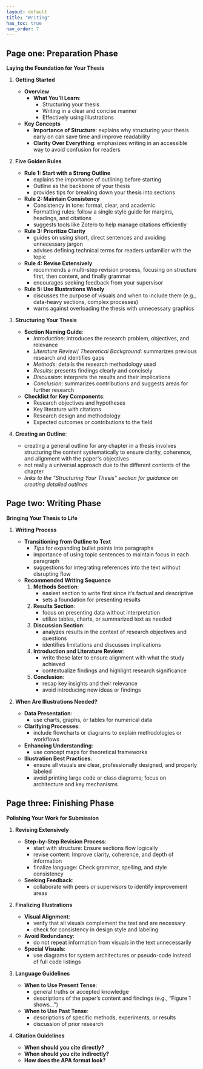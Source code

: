 ```yaml
---
layout: default
title: "Writing"
has_toc: true
nav_order: 7
---
```


## Page one: **Preparation Phase**

**Laying the Foundation for Your Thesis**

1. **Getting Started**
   - **Overview**
     - **What You’ll Learn**:
       - Structuring your thesis
       - Writing in a clear and concise manner
       - Effectively using illustrations
   - **Key Concepts**
     - **Importance of Structure**: explains why structuring your thesis early on can save time and improve readability
     - **Clarity Over Everything**: emphasizes writing in an accessible way to avoid confusion for readers
     <!--- **Integration with Handbook**: highlights additional resources such as citation style guidelines, writing style recommendations, and tips for creating professional visuals-->

2. **Five Golden Rules**
   - **Rule 1: Start with a Strong Outline**
     - explains the importance of outlining before starting
     - Outline as the backbone of your thesis
     - provides tips for breaking down your thesis into sections
   - **Rule 2: Maintain Consistency**
     - Consistency in tone: formal, clear, and academic
     - Formatting rules: follow a single style guide for margins, headings, and citations
     - suggests tools like Zotero to help manage citations efficiently
   - **Rule 3: Prioritize Clarity**
     - guides on using short, direct sentences and avoiding unnecessary jargon
     - advises defining technical terms for readers unfamiliar with the topic
   - **Rule 4: Revise Extensively**
     - recommends a multi-step revision process, focusing on structure first, then content, and finally grammar
     - encourages seeking feedback from your supervisor
   - **Rule 5: Use Illustrations Wisely**
     - discusses the purpose of visuals and when to include them (e.g., data-heavy sections, complex processes)
     - warns against overloading the thesis with unnecessary graphics


3. **Structuring Your Thesis**
   - **Section Naming Guide**:
     - *Introduction*: introduces the research problem, objectives, and relevance
     - *Literature Review*/ *Theoretical Background*: summarizes previous research and identifies gaps
     - *Methods*: details the research methodology used
     - *Results*: presents findings clearly and concisely
     - *Discussion*: interprets the results and their implications
     - *Conclusion*: summarizes contributions and suggests areas for further research
   - **Checklist for Key Components**:
     - Research objectives and hypotheses
     - Key literature with citations
     - Research design and methodology
     - Expected outcomes or contributions to the field

4. **Creating an Outline**:
   - creating a general outline for any chapter in a thesis involves structuring the content systematically to ensure clarity, coherence, and alignment with the paper's objectives
   - not really a universal approach due to the different contents of the chapter
   - *links to the "Structuring Your Thesis" section for guidance on creating detailed outlines*

## Page two: **Writing Phase**

**Bringing Your Thesis to Life**

1. **Writing Process**
   - **Transitioning from Outline to Text**
     - *Tips* for expanding bullet points into paragraphs
     - importance of using topic sentences to maintain focus in each paragraph
     - suggestions for integrating references into the text without disrupting flow
   - **Recommended Writing Sequence**
     1. **Methods Section**:
        - easiest section to write first since it’s factual and descriptive
        - sets a foundation for presenting results
     2. **Results Section**:
        - focus on presenting data without interpretation
        - utilize tables, charts, or summarized text as needed
     3. **Discussion Section**:
        - analyzes results in the context of research objectives and questions
        - identifies limitations and discusses implications
     4. **Introduction and Literature Review**:
        - write these later to ensure alignment with what the study achieved
        - contextualize findings and highlight research significance
     5. **Conclusion**:
        - recap key insights and their relevance
        - avoid introducing new ideas or findings

2. **When Are Illustrations Needed?**
   - **Data Presentation**:
     - use charts, graphs, or tables for numerical data
   - **Clarifying Processes**:
     - include flowcharts or diagrams to explain methodologies or workflows
   - **Enhancing Understanding**:
     - use concept maps for theoretical frameworks
   - **Illustration Best Practices**:
     - ensure all visuals are clear, professionally designed, and properly labeled
     - avoid printing large code or class diagrams; focus on architecture and key mechanisms

## Page three: **Finishing Phase**

**Polishing Your Work for Submission**

1. **Revising Extensively**
   - **Step-by-Step Revision Process**:
     - start with structure: Ensure sections flow logically
     - revise content: Improve clarity, coherence, and depth of information
     - finalize language: Check grammar, spelling, and style consistency
   - **Seeking Feedback**:
     - collaborate with peers or supervisors to identify improvement areas

2. **Finalizing Illustrations**
   - **Visual Alignment**:
     - verify that all visuals complement the text and are necessary
     - check for consistency in design style and labeling
   - **Avoid Redundancy**:
     - do not repeat information from visuals in the text unnecessarily
   - **Special Visuals**:
     - use diagrams for system architectures or pseudo-code instead of full code listings

3. **Language Guidelines**
   - **When to Use Present Tense**:
     - general truths or accepted knowledge
     - descriptions of the paper’s content and findings (e.g., “Figure 1 shows…”)
   - **When to Use Past Tense**:
     - descriptions of specific methods, experiments, or results
     - discussion of prior research

4. **Citation Guidelines**
   - **When should you cite directly?**
   - **When should you cite indirectly?**
   - **How does the APA format look?**

<!--
## Writing: Structure and general writing advice

### What is already there?
[Hanbook Website](https://digital-work-lab.github.io/handbook/docs/20-research/20_processes/20.29.writing.html)
    
    - Structure of contents
    - Writing style
    - Citation style
    - Creating illustrations
    - Reference at the end of the page
[Theses Website](https://digital-work-lab.github.io/theses/)
    
    - only Link to the handbook website
    - Expose
- [Example Structure](https://digital-work-lab.github.io/theses/docs/expose.html)
    
    - Example structure of a bullet point chapter outline

### What is also needed?

    - Five golden rules
    - How to name the sections?
    - When are illustrations needed?
    - How to create the outline?
    - What to put in the outline?
    - How to get from the outline to the text?
    - Which part should you write first?

### Structure

### **1. Getting Started**
- **Overview**:
  - *Purpose of This Guide*: To provide a practical roadmap for structuring, writing, and finalizing a thesis with efficiency and clarity
  - *What You’ll Learn*: An outline of topics covered in the guide, from initial planning to the final draft
- **Key Concepts**:
  - *Importance of Structure*: A strong structure makes your thesis easier to write, read, and evaluate
  - *Clarity Over Everything*: Readers should never struggle to understand your points
  - *Integration with Handbook*: in-depth insights on:
    - Writing style
    - Citation styles
    - Guidelines for creating effective illustrations

### **2. Five Golden Rules**
- **Title**: *Essentials for Effective Thesis Writing*
- **The Rules**:
  1. **Start with a Strong Outline**:
      - Outline as the backbone of your thesis
      - How to divide your thesis into logical sections before writing
      - Link to *Structuring Your Thesis* for creating detailed outlines
  2. **Maintain Consistency**:
      - Consistency in tone: formal, clear, and academic
      - Formatting rules: follow a single style guide for margins, headings, and citations
      - Citation style: Stick to one system (APA) and use tools like Zotero for accuracy
  3. **Prioritize Clarity**:
      - Short, straightforward sentences
      - Avoid academic jargon unless necessary; define technical terms for non-specialist readers
  4. **Revise Extensively**:
      - Break the revision process into stages: first for structure, then content, and finally grammar
      - Tips on seeking feedback from peers and supervisors
  5. **Use Illustrations Wisely**:
      - When to use illustrations:
        - Complex data presentation (charts/graphs)
        - Explaining processes (flowcharts/diagrams)
      - Avoid overloading with visuals; each must have a clear purpose

### **3. Structuring Your Thesis**
- **Title**: *Building the Framework of Your Thesis*
- **Section Naming Guide**:
  - *Introduction*: Introduce the topic, research problem, and objectives
  - *Literature Review*: Summarize key research and show gaps your study addresses
  - *Methods*: Explain how the research was conducted
  - *Results*: Present findings in a clear, organized manner
  - *Discussion*: Interpret the results and tie them back to your objectives
  - *Conclusion*: Summarize the study’s contributions and suggest future research
  - Examples of clear, academic section titles
- **Creating the Outline**:
  - *Step-by-Step Guide*:
    1. Define research goals and objectives
    2. Identify the main sections based on these goals
    3. Break sections into subtopics (e.g., subsections for methods or results)
    4. Draft headings and assign content to each
    5. Review and adjust for logical flow
  - Reference to Example Structure for inspiration
- **Checklist for Key Components**:
  - What every section must address:
    - Objectives and hypothesis/research questions
    - Key literature with citations
    - Research design (e.g., qualitative/quantitative methods)
    - Expected outcomes or contributions

### **4. Writing Process**
- **Title**: *From Outline to Full Text*
- **Transitioning from Outline to Text**:
  - Expand bullet points into paragraphs, ensuring each point flows logically into the next
  - Use topic sentences for each paragraph to maintain focus
  - Integrate references smoothly into the text to substantiate claims
- **Recommended Writing Sequence**:
  - **1. Methods Section**:
    - Easiest to write first as it describes what you did
    - Provides a foundation for the Results section
  - **2. Results Section**:
    - Present data in tables, graphs, or summarized text
    - Avoid interpretation—reserve that for the Discussion
  - **3. Discussion Section**:
    - Analyze the results and connect them to your research questions and objectives
    - Identify limitations and implications of the study
  - **4. Introduction and Literature Review**:
    - Write these later to ensure they align with what the study ultimately achieved
    - Set the stage and contextualize findings
  - **5. Conclusion**:
    - Recap key insights and their significance
    - Avoid introducing new information
- **When Are Illustrations Needed?**
  - **For Data Presentation**:
    - Use charts, graphs, or tables for numerical results
  - **For Clarifying Processes**:
    - Include diagrams or flowcharts for methodologies
  - **For Enhancing Understanding**:
    - Visual aids like concept maps for theoretical frameworks
- **Illustration Best Practices**:
  - Clear and professional design
  - Ensure all visuals are labeled and properly cited(figures and tables are assumed to be your own, unless stated otherwise, do not need to state that the figure is an "own illustration")
  - rarely useful to print code or class diagrams in the thesis
  - may be helpful to illustrate the architecture, key mechanisms, or pseudo-code.
  - Align with the text and avoid redundancy
-->